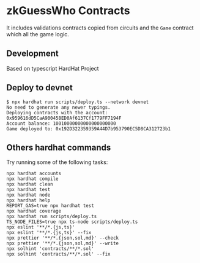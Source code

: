 # zkGuessWho Contracts

It includes validations contracts copied from circuits and the `Game` contract which all the game logic.

## Development

Based on typescript HardHat Project

## Deploy to devnet
```
$ npx hardhat run scripts/deploy.ts --network devnet
No need to generate any newer typings.
Deploying contracts with the account: 0x959616dD5CaA900458ED0Af6137Cf1779FF7194F
Account balance: 10010000000000000000000
Game deployed to: 0x192D322359359A44D7b953790EC5D8CA312723b1
```
## Others hardhat commands

Try running some of the following tasks:

```shell
npx hardhat accounts
npx hardhat compile
npx hardhat clean
npx hardhat test
npx hardhat node
npx hardhat help
REPORT_GAS=true npx hardhat test
npx hardhat coverage
npx hardhat run scripts/deploy.ts
TS_NODE_FILES=true npx ts-node scripts/deploy.ts
npx eslint '**/*.{js,ts}'
npx eslint '**/*.{js,ts}' --fix
npx prettier '**/*.{json,sol,md}' --check
npx prettier '**/*.{json,sol,md}' --write
npx solhint 'contracts/**/*.sol'
npx solhint 'contracts/**/*.sol' --fix
```
